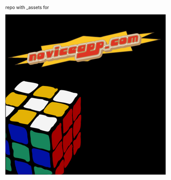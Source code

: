 repo with _assets for

[![](https://github.com/noviceapp-com/_assets/blob/master/images/jpg/img/noviceapp-com-splash.jpg?raw=true)](http://noviceapp-com.github.io/)
